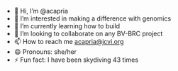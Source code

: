 - 👋 Hi, I’m @acapria
- 👀 I’m interested in making a difference with genomics
- 🌱 I’m currently learning how to build 
- 💞️ I’m looking to collaborate on any BV-BRC project
- 📫 How to reach me acapria@jcvi.org
- 😄 Pronouns: she/her
- ⚡ Fun fact: I have been skydiving 43 times

<!---
acapria/acapria is a ✨ special ✨ repository because its `README.md` (this file) appears on your GitHub profile.
You can click the Preview link to take a look at your changes.
--->

